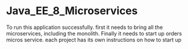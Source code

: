 # Java_EE_8_Microservices

To run this application successfully.
first it needs to bring all the microservices, including the monolith.
Finally it needs to start up orders micros service.
each project has its own instructions on how to start up